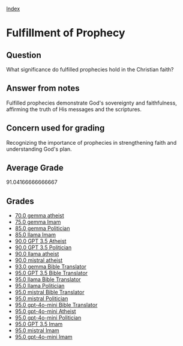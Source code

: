 
[Index](../../index.md)
# Fulfillment of Prophecy
## Question
What significance do fulfilled prophecies hold in the Christian faith?

## Answer from notes
Fulfilled prophecies demonstrate God's sovereignty and faithfulness, affirming the truth of His messages and the scriptures.

## Concern used for grading
Recognizing the importance of prophecies in strengthening faith and understanding God's plan.

## Average Grade
91.04166666666667

## Grades
 * [70.0 gemma atheist](../answers/gemma_atheist/Fulfillment_of_Prophecy.md)
 * [75.0 gemma Imam](../answers/gemma_Imam/Fulfillment_of_Prophecy.md)
 * [85.0 gemma Politician](../answers/gemma_Politician/Fulfillment_of_Prophecy.md)
 * [85.0 llama Imam](../answers/llama_Imam/Fulfillment_of_Prophecy.md)
 * [90.0 GPT 3.5 Atheist](../answers/GPT_3.5_Atheist/Fulfillment_of_Prophecy.md)
 * [90.0 GPT 3.5 Politician](../answers/GPT_3.5_Politician/Fulfillment_of_Prophecy.md)
 * [90.0 llama atheist](../answers/llama_atheist/Fulfillment_of_Prophecy.md)
 * [90.0 mistral atheist](../answers/mistral_atheist/Fulfillment_of_Prophecy.md)
 * [93.0 gemma Bible Translator](../answers/gemma_Bible_Translator/Fulfillment_of_Prophecy.md)
 * [95.0 GPT 3.5 Bible Translator](../answers/GPT_3.5_Bible_Translator/Fulfillment_of_Prophecy.md)
 * [95.0 llama Bible Translator](../answers/llama_Bible_Translator/Fulfillment_of_Prophecy.md)
 * [95.0 llama Politician](../answers/llama_Politician/Fulfillment_of_Prophecy.md)
 * [95.0 mistral Bible Translator](../answers/mistral_Bible_Translator/Fulfillment_of_Prophecy.md)
 * [95.0 mistral Politician](../answers/mistral_Politician/Fulfillment_of_Prophecy.md)
 * [95.0 gpt-4o-mini Bible Translator](../answers/gpt-4o-mini_Bible_Translator/Fulfillment_of_Prophecy.md)
 * [95.0 gpt-4o-mini Atheist](../answers/gpt-4o-mini_Atheist/Fulfillment_of_Prophecy.md)
 * [95.0 gpt-4o-mini Politician](../answers/gpt-4o-mini_Politician/Fulfillment_of_Prophecy.md)
 * [95.0 GPT 3.5 Imam](../answers/GPT_3.5_Imam/Fulfillment_of_Prophecy.md)
 * [95.0 mistral Imam](../answers/mistral_Imam/Fulfillment_of_Prophecy.md)
 * [95.0 gpt-4o-mini Imam](../answers/gpt-4o-mini_Imam/Fulfillment_of_Prophecy.md)
